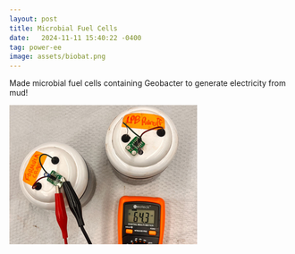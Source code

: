 ```yaml
---
layout: post
title: Microbial Fuel Cells
date:   2024-11-11 15:40:22 -0400
tag: power-ee
image: assets/biobat.png
---
```

Made microbial fuel cells containing Geobacter to generate electricity from mud!

![image](/assets/biobat.png)